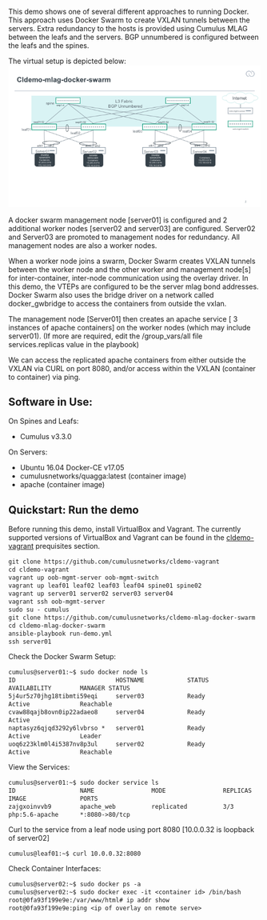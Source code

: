 This demo shows one of several different approaches to running Docker. This approach uses Docker Swarm to create VXLAN tunnels between the servers.   Extra redundancy to the hosts is provided using Cumulus MLAG between the leafs and the servers.  BGP unnumbered is configured between the leafs and the spines. 

The virtual setup is depicted below:
![Virtual  Demo Topology](https://github.com/CumulusNetworks/cldemo-mlag-docker-swarm/blob/master/cldemo-mlag-docker-swarm.png)

A docker swarm management node [server01] is configured and 2 additional worker nodes [server02 and server03] are configured. Server02 and Server03 are promoted to management nodes for redundancy.  All management nodes are also a worker nodes. 

When a worker node joins a swarm, Docker Swarm creates VXLAN tunnels between the worker node and the other worker and management node[s] for inter-container, inter-node communication using the overlay driver.  In this demo, the VTEPs are configured to be the server mlag bond addresses.  Docker Swarm also uses the bridge driver on a network called docker_gwbridge to access the containers from outside the vxlan.  

The management node [Server01] then creates an apache service [ 3 instances of apache containers] on the worker nodes (which may include server01). (If more are required, edit the /group_vars/all file services.replicas value in the playbook)

We can access the replicated apache containers from either outside the VXLAN via CURL on port 8080, and/or access within the VXLAN (container to container) via ping. 

Software in Use:
----------------

On Spines and Leafs:

 - Cumulus v3.3.0

On Servers:

 - Ubuntu 16.04 Docker-CE v17.05 
 - cumulusnetworks/quagga:latest (container image)
 - apache (container image)
  

Quickstart: Run the demo
------------------------

Before running this demo, install VirtualBox and Vagrant. The currently supported versions of VirtualBox and Vagrant can be found in the [cldemo-vagrant](https://github.com/CumulusNetworks/cldemo-vagrant) prequisites section.
 

    git clone https://github.com/cumulusnetworks/cldemo-vagrant
    cd cldemo-vagrant
    vagrant up oob-mgmt-server oob-mgmt-switch
    vagrant up leaf01 leaf02 leaf03 leaf04 spine01 spine02
    vagrant up server01 server02 server03 server04
    vagrant ssh oob-mgmt-server
    sudo su - cumulus
    git clone https://github.com/cumulusnetworks/cldemo-mlag-docker-swarm
    cd cldemo-mlag-docker-swarm
    ansible-playbook run-demo.yml
    ssh server01
    
    
Check the Docker Swarm Setup:

    cumulus@server01:~$ sudo docker node ls
    ID                            HOSTNAME            STATUS              AVAILABILITY        MANAGER STATUS
    5j4ur5z70jhg18tibmti59eqi     server03            Ready               Active              Reachable
    cvaw88qajb8ovn0ip22adaeo8     server04            Ready               Active              
    naptasyz6qjqd3292y6lvbrso *   server01            Ready               Active              Leader
    uoq6z23klm0l4i5387nv8p3ul     server02            Ready               Active              Reachable

    


View the Services:

    cumulus@server01:~$ sudo docker service ls
    ID                  NAME                MODE                REPLICAS            IMAGE               PORTS 
    zajgxoinvvb9        apache_web          replicated          3/3                 php:5.6-apache      *:8080->80/tcp
    

Curl to the service from a leaf node using port 8080 [10.0.0.32 is loopback of server02]

    cumulus@leaf01:~$ curl 10.0.0.32:8080
    

Check Container Interfaces:

    cumulus@server02:~$ sudo docker ps -a
    cumulus@server02:~$ sudo docker exec -it <container id> /bin/bash
    root@0fa93f199e9e:/var/www/html# ip addr show
    root@0fa93f199e9e:ping <ip of overlay on remote serve>
    




